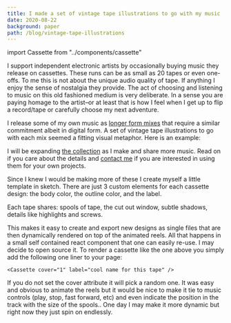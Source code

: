 ```yaml
---
title: I made a set of vintage tape illustrations to go with my music
date: 2020-08-22
background: paper
path: /blog/vintage-tape-illustrations
---
```


import Cassette from "../components/cassette"

I support independent electronic artists by occasionally buying music they release on cassettes. These runs can be as small as 20 tapes or even one-offs. To me this is not about the unique audio quality of tape. If anything I enjoy the sense of nostalgia they provide.  The act of choosing and listening to music on this old fashioned medium is very deliberate. In a sense you are paying homage to the artist–or at least that is how I feel when I get up to flip a record/tape or carefully choose my next adventure.

I release some of my own music as [longer form mixes](/tg/1) that require a similar commitment albeit in digital form. A set of vintage tape illustrations to go with each mix seemed a fitting visual metaphor. Here is an example:


<Cassette label="This tape is for you" cover="2" />


I will be expanding [the collection](/tape-collection/) as I make and share more music. Read on if you care about the details and [contact me](/contact) if you are interested in using them for your own projects. 

Since I knew I would be making more of these I create myself a little template in sketch. There are just 3 custom elements for each cassette design: the body color, the outline color, and the label.

Each tape shares: spools of tape, the cut out window, subtle shadows, details like highlights and screws.  

This makes it easy to create and export new designs as single files that are then dynamically rendered on top of the animated reels. All that happens in a small self contained react component that one can easily re-use. I may decide to open source it. To render a cassette like the one above you simply add the following one liner to your page: 

    <Cassette cover="1" label="cool name for this tape" />

If you do not set the cover attribute it will pick a random one. It was easy and obvious to animate the reels but it would be nice to make it tie to music controls (play, stop, fast forward, etc) and even indicate the position in the track with the size of the spools.. One day I may make it more dynamic but right now they just spin on endlessly. 
